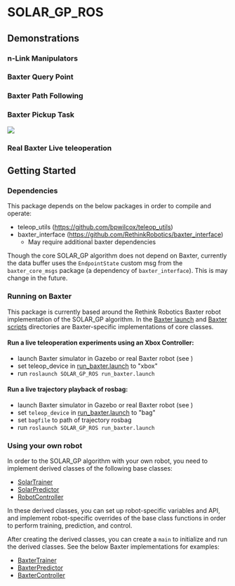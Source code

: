 # SOLAR_GP_ROS

## Demonstrations

### n-Link Manipulators

### Baxter Query Point

### Baxter Path Following

### Baxter Pickup Task
![](https://github.com/bpwilcox/SOLAR-GP/blob/master/graphics/BaxterPickup.gif)

### Real Baxter Live teleoperation

## Getting Started

### Dependencies
This package depends on the below packages in order to compile and operate:
- teleop_utils (<https://github.com/bpwilcox/teleop_utils>)
- baxter_interface (<https://github.com/RethinkRobotics/baxter_interface>)
  - May require additional baxter dependencies

Though the core SOLAR_GP algorithm does not depend on Baxter, currently the data buffer uses the `EndpointState` custom msg 
from the `baxter_core_msgs` package (a dependency of `baxter_interface`). This is may change in the future.

### Running on Baxter
This package is currently based around the Rethink Robotics Baxter robot implementation of the SOLAR_GP algorithm. In the
[Baxter launch](https://github.com/bpwilcox/SOLAR_GP_ROS/tree/master/launch/baxter) and
[Baxter scripts](https://github.com/bpwilcox/SOLAR_GP_ROS/tree/master/scripts/robot/baxter) directories are Baxter-specific
implementations of core classes.

#### Run a live teleoperation experiments using an Xbox Controller:
- launch Baxter simulator in Gazebo or real Baxter robot (see )
- set teleop_device in [run_baxter.launch](https://github.com/bpwilcox/SOLAR_GP_ROS/blob/master/launch/baxter/run_baxter.launch)
to "xbox"
- run `roslaunch SOLAR_GP_ROS run_baxter.launch`

#### Run a live trajectory playback of rosbag:
- launch Baxter simulator in Gazebo or real Baxter robot (see )
- set `teleop_device` in [run_baxter.launch](https://github.com/bpwilcox/SOLAR_GP_ROS/blob/master/launch/baxter/run_baxter.launch)
to "bag"
- set `bagfile` to path of trajectory rosbag
- run `roslaunch SOLAR_GP_ROS run_baxter.launch`

### Using your own robot
In order to the SOLAR_GP algorithm with your own robot, you need to implement derived classes of the following base classes:
- [SolarTrainer](https://github.com/bpwilcox/SOLAR_GP_ROS/blob/master/scripts/robot_controller.py)
- [SolarPredictor](https://github.com/bpwilcox/SOLAR_GP_ROS/blob/master/scripts/predictor.py)
- [RobotController](https://github.com/bpwilcox/SOLAR_GP_ROS/blob/master/scripts/trainer.py)

In these derived classes, you can set up robot-specific variables and API, and implement robot-specific overrides
of the base class functions in order to perform training, prediction, and control.

After creating the derived classes, you can create a `main` to initialize and run the derived classes. See the below Baxter
implementations for examples:
- [BaxterTrainer](https://github.com/bpwilcox/SOLAR_GP_ROS/blob/master/scripts/robot/baxter/baxter_train.py)
- [BaxterPredictor](https://github.com/bpwilcox/SOLAR_GP_ROS/blob/master/scripts/robot/baxter/baxter_predict_teleop.py)
- [BaxterController](https://github.com/bpwilcox/SOLAR_GP_ROS/blob/master/scripts/robot/baxter/baxter_control.py)
